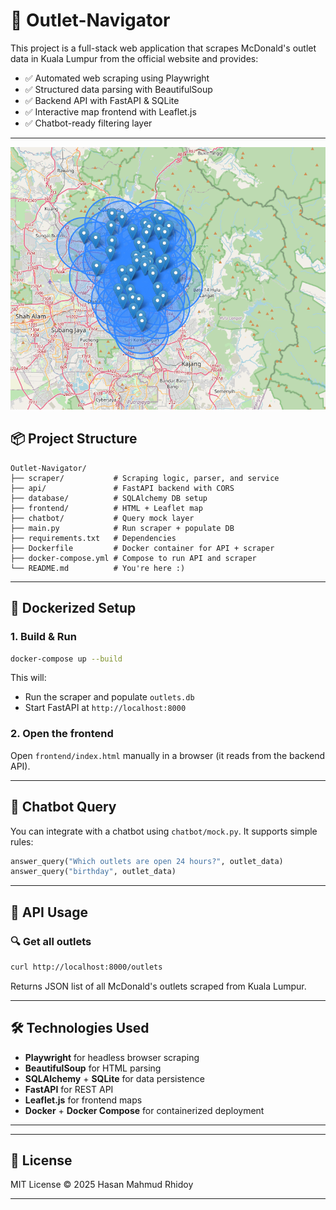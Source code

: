 # 🍟 Outlet-Navigator

This project is a full-stack web application that scrapes McDonald's outlet data in Kuala Lumpur from the official website and provides:

- ✅ Automated web scraping using Playwright
- ✅ Structured data parsing with BeautifulSoup
- ✅ Backend API with FastAPI & SQLite
- ✅ Interactive map frontend with Leaflet.js
- ✅ Chatbot-ready filtering layer

---

![Frontend Map Preview](images/map.png)


## 📦 Project Structure
```
Outlet-Navigator/
├── scraper/           # Scraping logic, parser, and service
├── api/               # FastAPI backend with CORS
├── database/          # SQLAlchemy DB setup
├── frontend/          # HTML + Leaflet map
├── chatbot/           # Query mock layer
├── main.py            # Run scraper + populate DB
├── requirements.txt   # Dependencies
├── Dockerfile         # Docker container for API + scraper
├── docker-compose.yml # Compose to run API and scraper
└── README.md          # You're here :)
```

---

## 🐳 Dockerized Setup

### 1. Build & Run
```bash
docker-compose up --build
```
This will:
- Run the scraper and populate `outlets.db`
- Start FastAPI at `http://localhost:8000`

### 2. Open the frontend
Open `frontend/index.html` manually in a browser (it reads from the backend API).

---
## 🧠 Chatbot Query
You can integrate with a chatbot using `chatbot/mock.py`. It supports simple rules:
```python
answer_query("Which outlets are open 24 hours?", outlet_data)
answer_query("birthday", outlet_data)
```
---
## 📡 API Usage

### 🔍 Get all outlets
```bash
curl http://localhost:8000/outlets
```
Returns JSON list of all McDonald's outlets scraped from Kuala Lumpur.

---

## 🛠 Technologies Used
- **Playwright** for headless browser scraping
- **BeautifulSoup** for HTML parsing
- **SQLAlchemy** + **SQLite** for data persistence
- **FastAPI** for REST API
- **Leaflet.js** for frontend maps
- **Docker** + **Docker Compose** for containerized deployment

---

---

## 📄 License
MIT License © 2025 Hasan Mahmud Rhidoy

---